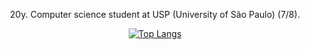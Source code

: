 <div align="center">
  <p>20y. Computer science student at USP (University of São Paulo) (7/8).</p>

  [![Top Langs](https://github-readme-stats.vercel.app/api/top-langs/?username=gabrielaugz&layout=donut)](https://github.com/anuraghazra/github-readme-stats)
</div>

